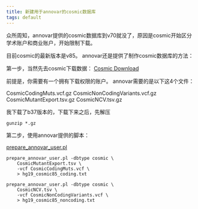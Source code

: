 ```yaml
---
title: 新建用于annovar的cosmic数据库
tags: default
---
```


众所周知，annovar提供的cosmic数据库到v70就没了，原因是cosmic开始区分学术账户和商业账户，开始限制下载。

目前cosmic的最新版本是v85。
annovar还是提供了制作cosmic数据库的方法：

第一步，当然先去cosmic下载数据：
[Cosmic Download](https://cancer.sanger.ac.uk/cosmic/download)

前提是，你需要有一个拥有下载权限的账户。
annovar需要的是以下这4个文件：

CosmicCodingMuts.vcf.gz
CosmicNonCodingVariants.vcf.gz
CosmicMutantExport.tsv.gz
CosmicNCV.tsv.gz

我下载了b37版本的，下载下来之后，先解压
```
gunzip *.gz
```

第二步，使用annovar提供的脚本：

[prepare_annovar_user.pl](http://www.openbioinformatics.org/annovar/download/prepare_annovar_user.pl)

```
prepare_annovar_user.pl -dbtype cosmic \
	CosmicMutantExport.tsv \
	-vcf CosmicCodingMuts.vcf \
	> hg19_cosmic85_coding.txt

prepare_annovar_user.pl -dbtype cosmic \
	CosmicNCV.tsv \
	-vcf CosmicNonCodingVariants.vcf \
	> hg19_cosmic85_noncoding.txt
```



[T_T]:要走要走啦